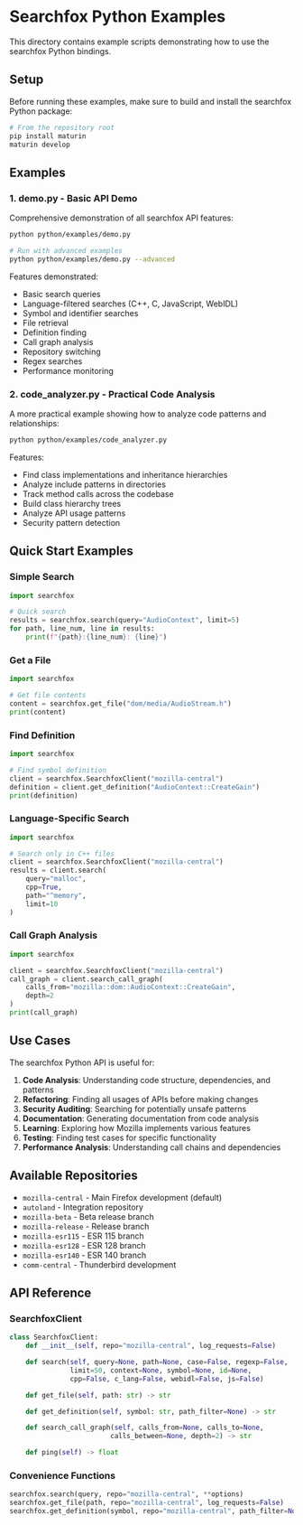# Searchfox Python Examples

This directory contains example scripts demonstrating how to use the searchfox Python bindings.

## Setup

Before running these examples, make sure to build and install the searchfox Python package:

```bash
# From the repository root
pip install maturin
maturin develop
```

## Examples

### 1. demo.py - Basic API Demo

Comprehensive demonstration of all searchfox API features:

```bash
python python/examples/demo.py

# Run with advanced examples
python python/examples/demo.py --advanced
```

Features demonstrated:
- Basic search queries
- Language-filtered searches (C++, C, JavaScript, WebIDL)
- Symbol and identifier searches
- File retrieval
- Definition finding
- Call graph analysis
- Repository switching
- Regex searches
- Performance monitoring

### 2. code_analyzer.py - Practical Code Analysis

A more practical example showing how to analyze code patterns and relationships:

```bash
python python/examples/code_analyzer.py
```

Features:
- Find class implementations and inheritance hierarchies
- Analyze include patterns in directories
- Track method calls across the codebase
- Build class hierarchy trees
- Analyze API usage patterns
- Security pattern detection

## Quick Start Examples

### Simple Search

```python
import searchfox

# Quick search
results = searchfox.search(query="AudioContext", limit=5)
for path, line_num, line in results:
    print(f"{path}:{line_num}: {line}")
```

### Get a File

```python
import searchfox

# Get file contents
content = searchfox.get_file("dom/media/AudioStream.h")
print(content)
```

### Find Definition

```python
import searchfox

# Find symbol definition
client = searchfox.SearchfoxClient("mozilla-central")
definition = client.get_definition("AudioContext::CreateGain")
print(definition)
```

### Language-Specific Search

```python
import searchfox

# Search only in C++ files
client = searchfox.SearchfoxClient("mozilla-central")
results = client.search(
    query="malloc",
    cpp=True,
    path="^memory",
    limit=10
)
```

### Call Graph Analysis

```python
import searchfox

client = searchfox.SearchfoxClient("mozilla-central")
call_graph = client.search_call_graph(
    calls_from="mozilla::dom::AudioContext::CreateGain",
    depth=2
)
print(call_graph)
```

## Use Cases

The searchfox Python API is useful for:

1. **Code Analysis**: Understanding code structure, dependencies, and patterns
2. **Refactoring**: Finding all usages of APIs before making changes
3. **Security Auditing**: Searching for potentially unsafe patterns
4. **Documentation**: Generating documentation from code analysis
5. **Learning**: Exploring how Mozilla implements various features
6. **Testing**: Finding test cases for specific functionality
7. **Performance Analysis**: Understanding call chains and dependencies

## Available Repositories

- `mozilla-central` - Main Firefox development (default)
- `autoland` - Integration repository
- `mozilla-beta` - Beta release branch
- `mozilla-release` - Release branch
- `mozilla-esr115` - ESR 115 branch
- `mozilla-esr128` - ESR 128 branch
- `mozilla-esr140` - ESR 140 branch
- `comm-central` - Thunderbird development

## API Reference

### SearchfoxClient

```python
class SearchfoxClient:
    def __init__(self, repo="mozilla-central", log_requests=False)

    def search(self, query=None, path=None, case=False, regexp=False,
               limit=50, context=None, symbol=None, id=None,
               cpp=False, c_lang=False, webidl=False, js=False)

    def get_file(self, path: str) -> str

    def get_definition(self, symbol: str, path_filter=None) -> str

    def search_call_graph(self, calls_from=None, calls_to=None,
                         calls_between=None, depth=2) -> str

    def ping(self) -> float
```

### Convenience Functions

```python
searchfox.search(query, repo="mozilla-central", **options)
searchfox.get_file(path, repo="mozilla-central", log_requests=False)
searchfox.get_definition(symbol, repo="mozilla-central", path_filter=None)
```